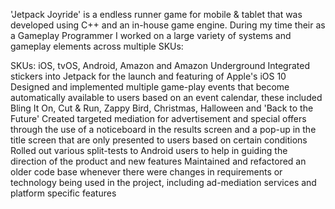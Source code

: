 'Jetpack Joyride' is a endless runner game for mobile & tablet that was developed using C++ and an in-house game engine. During my time their as a Gameplay Programmer I worked on a large variety of systems and gameplay elements across multiple SKUs:

SKUs: iOS, tvOS, Android, Amazon and Amazon Underground
Integrated stickers into Jetpack for the launch and featuring of Apple's iOS 10
Designed and implemented multiple game-play events that become automatically available to users based on an event calendar, these included Bling It On, Cut & Run, Zappy Bird, Christmas, Halloween and 'Back to the Future'
Created targeted mediation for advertisement and special offers through the use of a noticeboard in the results screen and a pop-up in the title screen that are only presented to users based on certain conditions
Rolled out various split-tests to Android users to help in guiding the direction of the product and new features
Maintained and refactored an older code base whenever there were changes in requirements or technology being used in the project, including ad-mediation services and platform specific features